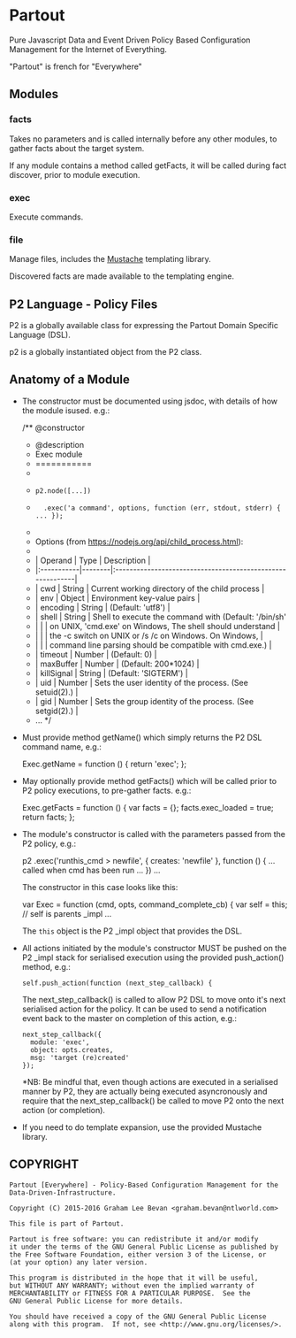 Partout
=======

Pure Javascript Data and Event Driven Policy Based Configuration Management for the Internet of Everything.

"Partout" is french for "Everywhere"

Modules
-------

### facts
Takes no parameters and is called internally before any other modules, to gather facts about the target system.

If any module contains a method called getFacts, it will be called during fact discover, prior to module execution.

### exec
Execute commands.

### file
Manage files, includes the [Mustache](https://github.com/janl/mustache.js) templating library.

Discovered facts are made available to the templating engine.

P2 Language - Policy Files
--------------------------

P2 is a globally available class for expressing the Partout Domain Specific Language (DSL).

p2 is a globally instantiated object from the P2 class.

Anatomy of a Module
-------------------

* The constructor must be documented using jsdoc, with details of how the module isused. e.g.:

    /**
     @constructor
     * @description
     * Exec module
     * ===========
     *
     *     p2.node([...])
     *       .exec('a command', options, function (err, stdout, stderr) { ... });
     *
     * Options (from https://nodejs.org/api/child_process.html):
     *
     *   | Operand    | Type   | Description                                                |
     *   |:-----------|--------|:-----------------------------------------------------------|
     *   | cwd        | String | Current working directory of the child process |
     *   | env        | Object | Environment key-value pairs |
     *   | encoding   | String | (Default: 'utf8') |
     *   | shell      | String | Shell to execute the command with (Default: '/bin/sh'
     *   |            |        | on UNIX, 'cmd.exe' on Windows, The shell should understand |
     *   |            |        | the -c switch on UNIX or /s /c on Windows. On Windows, |
     *   |            |        | command line parsing should be compatible with cmd.exe.) |
     *   | timeout    | Number | (Default: 0) |
     *   | maxBuffer  | Number | (Default: 200*1024) |
     *   | killSignal | String | (Default: 'SIGTERM') |
     *   | uid        | Number | Sets the user identity of the process. (See setuid(2).) |
     *   | gid        | Number | Sets the group identity of the process. (See setgid(2).) |
     * ...
     */

* Must provide method getName() which simply returns the P2 DSL command name, e.g.:

    Exec.getName = function () { return 'exec'; };

* May optionally provide method getFacts() which will be called prior to P2 policy executions, to pre-gather facts. e.g.:

    Exec.getFacts = function () {
      var facts = {};
      facts.exec_loaded = true;
      return facts;
    };

* The module's constructor is called with the parameters passed from the P2 policy, e.g.:

    p2
    .exec('runthis_cmd > newfile', {
      creates: 'newfile'
    }, function () {
      ... called when cmd has been run ...
    })
    ...

  The constructor in this case looks like this:

    var Exec = function (cmd, opts, command_complete_cb) {
      var self = this;  // self is parents _impl
      ...

  The ```this``` object is the P2 _impl object that provides the DSL.

* All actions initiated by the module's constructor MUST be pushed on the P2 _impl stack for serialised execution using the provided push_action() method, e.g.:

      self.push_action(function (next_step_callback) {

  The next_step_callback() is called to allow P2 DSL to move onto it's next serialised action for the policy.  It can be used to send a notification event back to the master on completion of this action, e.g.:

      next_step_callback({
        module: 'exec',
        object: opts.creates,
        msg: 'target (re)created'
      });

  *NB: Be mindful that, even though actions are executed in a serialised manner by P2, they are actually being executed asyncronously and require that the next_step_callback() be called to move P2 onto the next action (or completion).

* If you need to do template expansion, use the provided Mustache library.

COPYRIGHT
---------

    Partout [Everywhere] - Policy-Based Configuration Management for the
    Data-Driven-Infrastructure.

    Copyright (C) 2015-2016 Graham Lee Bevan <graham.bevan@ntlworld.com>

    This file is part of Partout.

    Partout is free software: you can redistribute it and/or modify
    it under the terms of the GNU General Public License as published by
    the Free Software Foundation, either version 3 of the License, or
    (at your option) any later version.

    This program is distributed in the hope that it will be useful,
    but WITHOUT ANY WARRANTY; without even the implied warranty of
    MERCHANTABILITY or FITNESS FOR A PARTICULAR PURPOSE.  See the
    GNU General Public License for more details.

    You should have received a copy of the GNU General Public License
    along with this program.  If not, see <http://www.gnu.org/licenses/>.
